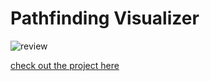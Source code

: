 # Pathfinding Visualizer


![review](https://user-images.githubusercontent.com/79578428/147854014-ecc49d44-c2a6-4ccc-8170-0b84ffdb9c06.gif)

[check out the project here ](https://sharp-yonath-ae3c9d.netlify.app/)
